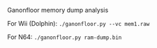 Ganonfloor memory dump analysis

For Wii (Dolphin): `./ganonfloor.py --vc mem1.raw`

For N64: `./ganonfloor.py ram-dump.bin`
